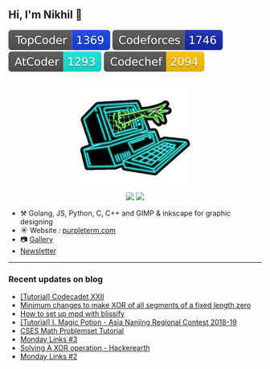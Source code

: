 ## Hi, I'm Nikhil :wave: 
 [![Topcoder](assets/badges/topcoder.svg)](https://topcoder.com/members/nikhil1_raghav) [![Codeforces](assets/badges/codeforces.svg)](https://codeforces.com/profile/nikhil1_raghav) [![Atcoder](assets/badges/atcoder.svg)](https://atcoder.jp/users/nikhil1_raghav) [![Codechef](assets/badges/codechef.svg)](https://codechef.com/users/nikhil1_raghav)
 <p align="center">
 <a href="https://raghavnikhil.com">
  <img src="assets/giphy.gif", width="auto", height="220" title="Credit to dianapietrzyk for this gif",/> <br>
  </a>
  <img src="https://github-readme-stats.vercel.app/api?username=nikhil1raghav&show_icons=true&hide_border=true&count_private=true&theme=tokyonight&include_all_commits=true", width="400"/>
  <img src="https://github-readme-stats.vercel.app/api/top-langs/?username=nikhil1raghav&layout=compact&theme=tokyonight&hide_border=true", width="325"/> <br>
  </p>


- :hammer_and_pick: Golang, JS, Python, C, C++ and GIMP & inkscape for graphic designing
- :sunny: Website : [purpleterm.com](https://purpleterm.com)
- :camera: [Gallery](https://gallery.purpleterm.com)
- [Newsletter](https://nikhilr.substack.com/)

---

### Recent updates on blog
<!-- blog starts -->
* [[Tutorial] Codecadet XXII](https://purpleterm.com/posts/codecadet-xxii-editorial/)
* [Minimum changes to make XOR of all segments of a fixed length zero](https://purpleterm.com/posts/subarray-xor-zero/)
* [How to set up mpd with blissify](https://purpleterm.com/posts/mpd-with-bliss/)
* [[Tutorial] I. Magic Potion - Asia Nanjing Regional Contest 2018-19](https://purpleterm.com/posts/magic-potion/)
* [CSES Math Problemset Tutorial](https://purpleterm.com/posts/cses-math/)
* [Monday Links #3](https://purpleterm.com/posts/links3/)
* [Solving A XOR operation - Hackerearth](https://purpleterm.com/posts/xor-operation/)
* [Monday Links #2](https://purpleterm.com/posts/links2/)
<!-- blog ends -->



